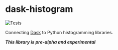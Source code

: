 # dask-histogram

[![Tests](https://github.com/douglasdavis/dask-histogram/actions/workflows/ci.yml/badge.svg)](https://github.com/douglasdavis/dask-histogram/actions/workflows/ci.yml)

Connecting [Dask](https://dask.org) to Python histogramming libraries.

**_This library is pre-alpha and experimental_**

